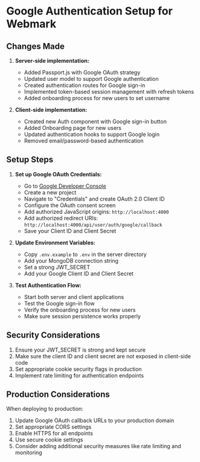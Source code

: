 # Google Authentication Setup for Webmark

## Changes Made

1. **Server-side implementation:**

   - Added Passport.js with Google OAuth strategy
   - Updated user model to support Google authentication
   - Created authentication routes for Google sign-in
   - Implemented token-based session management with refresh tokens
   - Added onboarding process for new users to set username

2. **Client-side implementation:**
   - Created new Auth component with Google sign-in button
   - Added Onboarding page for new users
   - Updated authentication hooks to support Google login
   - Removed email/password-based authentication

## Setup Steps

1. **Set up Google OAuth Credentials:**

   - Go to [Google Developer Console](https://console.developers.google.com/)
   - Create a new project
   - Navigate to "Credentials" and create OAuth 2.0 Client ID
   - Configure the OAuth consent screen
   - Add authorized JavaScript origins: `http://localhost:4000`
   - Add authorized redirect URIs: `http://localhost:4000/api/user/auth/google/callback`
   - Save your Client ID and Client Secret

2. **Update Environment Variables:**

   - Copy `.env.example` to `.env` in the server directory
   - Add your MongoDB connection string
   - Set a strong JWT_SECRET
   - Add your Google Client ID and Client Secret

3. **Test Authentication Flow:**
   - Start both server and client applications
   - Test the Google sign-in flow
   - Verify the onboarding process for new users
   - Make sure session persistence works properly

## Security Considerations

1. Ensure your JWT_SECRET is strong and kept secure
2. Make sure the client ID and client secret are not exposed in client-side code
3. Set appropriate cookie security flags in production
4. Implement rate limiting for authentication endpoints

## Production Considerations

When deploying to production:

1. Update Google OAuth callback URLs to your production domain
2. Set appropriate CORS settings
3. Enable HTTPS for all endpoints
4. Use secure cookie settings
5. Consider adding additional security measures like rate limiting and monitoring
